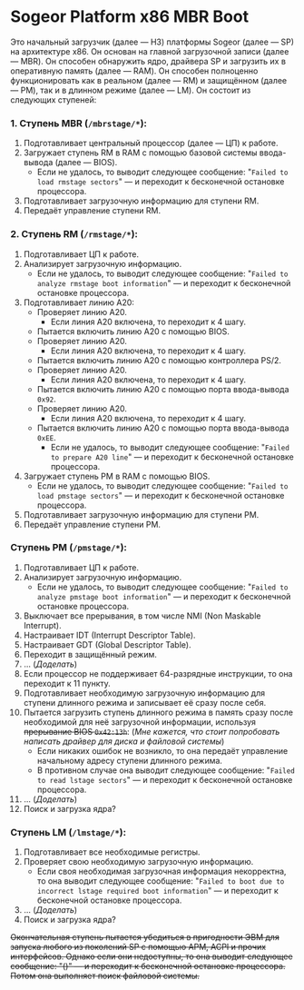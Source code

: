Sogeor Platform x86 MBR Boot
============================

Это начальный загрузчик (далее — НЗ) платформы Sogeor (далее — SP) на архитектуре x86. Он основан на главной загрузочной
записи (далее — MBR). Он способен обнаружить ядро, драйвера SP и загрузить их в оперативную память (далее — RAM). Он
способен полноценно функционировать как в реальном (далее — RM) и защищённом (далее — PM), так и в длинном режиме
(далее — LM). Он состоит из следующих ступеней:

### 1. Ступень MBR (`/mbrstage/*`):

1. Подготавливает центральный процессор (далее — ЦП) к работе.
2. Загружает ступень RM в RAM с помощью базовой системы ввода-вывода (далее — BIOS).
    - Если не удалось, то выводит следующее сообщение: "`Failed to load rmstage sectors`" — и переходит к бесконечной
      остановке процессора.
3. Подготавливает загрузочную информацию для ступени RM.
4. Передаёт управление ступени RM.

### 2. Ступень RM (`/rmstage/*`):

1. Подготавливает ЦП к работе.
2. Анализирует загрузочную информацию.
    - Если не удалось, то выводит следующее сообщение: "`Failed to analyze rmstage boot information`" — и переходит к
      бесконечной остановке процессора.
3. Подготавливает линию A20:
    - Проверяет линию A20.
        - Если линия A20 включена, то переходит к 4 шагу.
    - Пытается включить линию A20 с помощью BIOS.
    - Проверяет линию A20.
        - Если линия A20 включена, то переходит к 4 шагу.
    - Пытается включить линию A20 с помощью контроллера PS/2.
    - Проверяет линию A20.
        - Если линия A20 включена, то переходит к 4 шагу.
    - Пытается включить линию A20 с помощью порта ввода-вывода `0x92`.
    - Проверяет линию A20.
        - Если линия A20 включена, то переходит к 4 шагу.
    - Пытается включить линию A20 с помощью порта ввода-вывода `0xEE`.
        - Если не удалось, то выводит следующее сообщение: "`Failed to prepare A20 line`" — и переходит к бесконечной
          остановке процессора.
4. Загружает ступень PM в RAM с помощью BIOS.
    - Если не удалось, то выводит следующее сообщение: "`Failed to load pmstage sectors`" — и переходит к бесконечной
      остановке процессора.
5. Подготавливает загрузочную информацию для ступени PM.
6. Передаёт управление ступени PM.

### Ступень PM (`/pmstage/*`):

1. Подготавливает ЦП к работе.
2. Анализирует загрузочную информацию.
    - Если не удалось, то выводит следующее сообщение: "`Failed to analyze pmstage boot information`" — и переходит к
      бесконечной остановке процессора.
3. Выключает все прерывания, в том числе NMI (Non Maskable Interrupt).
4. Настраивает IDT (Interrupt Descriptor Table).
5. Настраивает GDT (Global Descriptor Table).
6. Переходит в защищённый режим.
7. ... (*Доделать*)
8. Если процессор не поддерживает 64-разрядные инструкции, то она переходит к 11 пункту.
9. Подготавливает необходимую загрузочную информацию для ступени длинного режима и записывает её сразу после себя.
10. Пытается загрузить ступень длинного режима в память сразу после необходимой для неё загрузочной информации,
    используя ~~прерывание BIOS `0x42:13h`~~: (*Мне кажется, что стоит попробовать написать драйвер для диска и файловой
    системы*)
    - Если никаких ошибок не возникло, то она передаёт управление начальному адресу ступени длинного режима.
    - В противном случае она выводит следующее сообщение: "`Failed to read lstage sectors`" — и переходит к бесконечной
      остановке процессора.
11. ... (*Доделать*)
12. Поиск и загрузка ядра?

### Ступень LM (`/lmstage/*`):

1. Подготавливает все необходимые регистры.
2. Проверяет свою необходимую загрузочную информацию.
    - Если своя необходимая загрузочная информация некорректна, то она выводит следующее
      сообщение: "`Failed to boot due to incorrect lstage required boot information`" — и переходит к бесконечной
      остановке процессора.
3. ... (*Доделать*)
4. Поиск и загрузка ядра?

~~Окончательная ступень пытается убедиться в пригодности ЭВМ для запуска любого из поколений SP с помощью APM, ACPI и
прочих интерфейсов. Однако если они недоступны, то она выводит следующее сообщение: "()" — и переходит к бесконечной
остановке процессора. Потом она выполняет поиск файловой системы.~~
